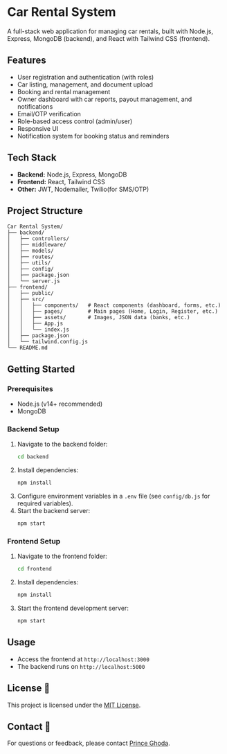 # Car Rental System

A full-stack web application for managing car rentals, built with Node.js, Express, MongoDB (backend), and React with Tailwind CSS (frontend).

## Features
- User registration and authentication (with roles)
- Car listing, management, and document upload
- Booking and rental management
- Owner dashboard with car reports, payout management, and notifications
- Email/OTP verification
- Role-based access control (admin/user)
- Responsive UI
- Notification system for booking status and reminders

## Tech Stack
- **Backend:** Node.js, Express, MongoDB
- **Frontend:** React, Tailwind CSS
- **Other:** JWT, Nodemailer, Twilio(for SMS/OTP)

## Project Structure
```
Car Rental System/
├── backend/
│   ├── controllers/
│   ├── middleware/
│   ├── models/
│   ├── routes/
│   ├── utils/
│   ├── config/
│   ├── package.json
│   └── server.js
├── frontend/
│   ├── public/
│   ├── src/
│   │   ├── components/   # React components (dashboard, forms, etc.)
│   │   ├── pages/        # Main pages (Home, Login, Register, etc.)
│   │   ├── assets/       # Images, JSON data (banks, etc.)
│   │   ├── App.js
│   │   └── index.js
│   ├── package.json
│   └── tailwind.config.js
└── README.md
```

## Getting Started

### Prerequisites
- Node.js (v14+ recommended)
- MongoDB

### Backend Setup
1. Navigate to the backend folder:
   ```sh
   cd backend
   ```
2. Install dependencies:
   ```sh
   npm install
   ```
3. Configure environment variables in a `.env` file (see `config/db.js` for required variables).
4. Start the backend server:
   ```sh
   npm start
   ```

### Frontend Setup
1. Navigate to the frontend folder:
   ```sh
   cd frontend
   ```
2. Install dependencies:
   ```sh
   npm install
   ```
3. Start the frontend development server:
   ```sh
   npm start
   ```

## Usage
- Access the frontend at `http://localhost:3000`
- The backend runs on `http://localhost:5000`

## License 📄

This project is licensed under the [MIT License](LICENSE).

## Contact 📧

For questions or feedback, please contact [Prince Ghoda](mailto:princepatel61141@gmail.com).